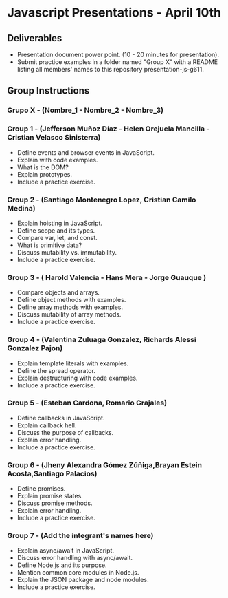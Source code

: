 # Javascript Presentations - April 10th

## Deliverables

  - Presentation document power point. (10 - 20 minutes for presentation).
  - Submit practice examples in a folder named "Group X" with a README listing all members' names to this repository presentation-js-g611.

## Group Instructions

### Grupo X - (Nombre_1 - Nombre_2 - Nombre_3)

### Group 1 - (Jefferson Muñoz Díaz - Helen Orejuela Mancilla - Cristian Velasco Sinisterra)

  - Define events and browser events in JavaScript.
  - Explain with code examples.
  - What is the DOM?
  - Explain prototypes.
  - Include a practice exercise.

### Group 2 - (Santiago Montenegro Lopez, Cristian Camilo Medina)

  - Explain hoisting in JavaScript.
  - Define scope and its types.
  - Compare var, let, and const.
  - What is primitive data?
  - Discuss mutability vs. immutability.
  - Include a practice exercise.

### Group 3 - ( Harold Valencia - Hans Mera - Jorge Guauque )

  - Compare objects and arrays.
  - Define object methods with examples.
  - Define array methods with examples.
  - Discuss mutability of array methods.
  - Include a practice exercise.

### Group 4 - (Valentina Zuluaga Gonzalez, Richards Alessi Gonzalez Pajon)

  - Explain template literals with examples.
  - Define the spread operator.
  - Explain destructuring with code examples.
  - Include a practice exercise.

### Group 5 - (Esteban Cardona, Romario Grajales)

  - Define callbacks in JavaScript.
  - Explain callback hell.
  - Discuss the purpose of callbacks.
  - Explain error handling.
  - Include a practice exercise.

### Group 6 - (Jheny Alexandra Gómez Zúñiga,Brayan Estein Acosta,Santiago Palacios)

  - Define promises.
  - Explain promise states.
  - Discuss promise methods.
  - Explain error handling.
  - Include a practice exercise.

### Group 7 - (Add the integrant's names here)

  - Explain async/await in JavaScript.
  - Discuss error handling with async/await.
  - Define Node.js and its purpose.
  - Mention common core modules in Node.js.
  - Explain the JSON package and node modules.
  - Include a practice exercise.
